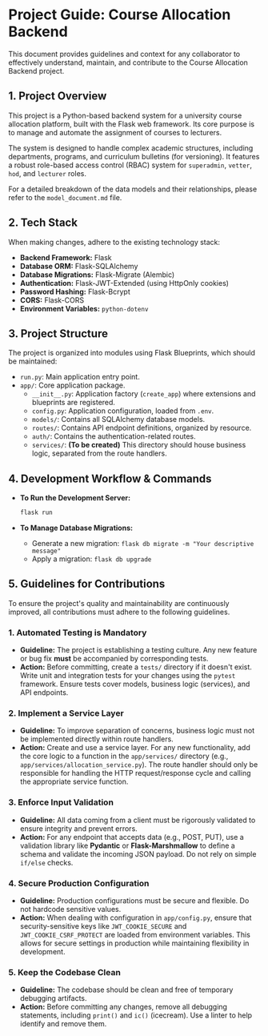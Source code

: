 # Project Guide: Course Allocation Backend

This document provides guidelines and context for any collaborator to effectively understand, maintain, and contribute to the Course Allocation Backend project.

## 1. Project Overview

This project is a Python-based backend system for a university course allocation platform, built with the Flask web framework. Its core purpose is to manage and automate the assignment of courses to lecturers.

The system is designed to handle complex academic structures, including departments, programs, and curriculum bulletins (for versioning). It features a robust role-based access control (RBAC) system for `superadmin`, `vetter`, `hod`, and `lecturer` roles.

For a detailed breakdown of the data models and their relationships, please refer to the `model_document.md` file.

## 2. Tech Stack

When making changes, adhere to the existing technology stack:

*   **Backend Framework:** Flask
*   **Database ORM:** Flask-SQLAlchemy
*   **Database Migrations:** Flask-Migrate (Alembic)
*   **Authentication:** Flask-JWT-Extended (using HttpOnly cookies)
*   **Password Hashing:** Flask-Bcrypt
*   **CORS:** Flask-CORS
*   **Environment Variables:** `python-dotenv`

## 3. Project Structure

The project is organized into modules using Flask Blueprints, which should be maintained:

*   `run.py`: Main application entry point.
*   `app/`: Core application package.
    *   `__init__.py`: Application factory (`create_app`) where extensions and blueprints are registered.
    *   `config.py`: Application configuration, loaded from `.env`.
    *   `models/`: Contains all SQLAlchemy database models.
    *   `routes/`: Contains API endpoint definitions, organized by resource.
    *   `auth/`: Contains the authentication-related routes.
    *   `services/`: **(To be created)** This directory should house business logic, separated from the route handlers.

## 4. Development Workflow & Commands

*   **To Run the Development Server:**
    ```bash
    flask run
    ```

*   **To Manage Database Migrations:**
    *   Generate a new migration: `flask db migrate -m "Your descriptive message"`
    *   Apply a migration: `flask db upgrade`

## 5. Guidelines for Contributions

To ensure the project's quality and maintainability are continuously improved, all contributions must adhere to the following guidelines.

### 1. Automated Testing is Mandatory

*   **Guideline:** The project is establishing a testing culture. Any new feature or bug fix **must** be accompanied by corresponding tests.
*   **Action:** Before committing, create a `tests/` directory if it doesn't exist. Write unit and integration tests for your changes using the `pytest` framework. Ensure tests cover models, business logic (services), and API endpoints.

### 2. Implement a Service Layer

*   **Guideline:** To improve separation of concerns, business logic must not be implemented directly within route handlers.
*   **Action:** Create and use a service layer. For any new functionality, add the core logic to a function in the `app/services/` directory (e.g., `app/services/allocation_service.py`). The route handler should only be responsible for handling the HTTP request/response cycle and calling the appropriate service function.

### 3. Enforce Input Validation

*   **Guideline:** All data coming from a client must be rigorously validated to ensure integrity and prevent errors.
*   **Action:** For any endpoint that accepts data (e.g., POST, PUT), use a validation library like **Pydantic** or **Flask-Marshmallow** to define a schema and validate the incoming JSON payload. Do not rely on simple `if/else` checks.

### 4. Secure Production Configuration

*   **Guideline:** Production configurations must be secure and flexible. Do not hardcode sensitive values.
*   **Action:** When dealing with configuration in `app/config.py`, ensure that security-sensitive keys like `JWT_COOKIE_SECURE` and `JWT_COOKIE_CSRF_PROTECT` are loaded from environment variables. This allows for secure settings in production while maintaining flexibility in development.

### 5. Keep the Codebase Clean

*   **Guideline:** The codebase should be clean and free of temporary debugging artifacts.
*   **Action:** Before committing any changes, remove all debugging statements, including `print()` and `ic()` (icecream). Use a linter to help identify and remove them.
